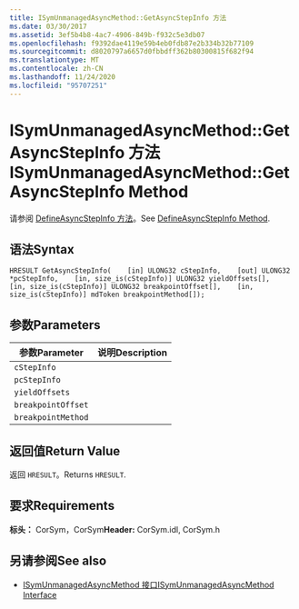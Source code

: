 ```yaml
---
title: ISymUnmanagedAsyncMethod::GetAsyncStepInfo 方法
ms.date: 03/30/2017
ms.assetid: 3ef5b4b8-4ac7-4906-849b-f932c5e3db07
ms.openlocfilehash: f9392dae4119e59b4eb0fdb87e2b334b32b77109
ms.sourcegitcommit: d8020797a6657d0fbbdff362b80300815f682f94
ms.translationtype: MT
ms.contentlocale: zh-CN
ms.lasthandoff: 11/24/2020
ms.locfileid: "95707251"
---
```

# <a name="isymunmanagedasyncmethodgetasyncstepinfo-method"></a><span data-ttu-id="bdaff-102">ISymUnmanagedAsyncMethod::GetAsyncStepInfo 方法</span><span class="sxs-lookup"><span data-stu-id="bdaff-102">ISymUnmanagedAsyncMethod::GetAsyncStepInfo Method</span></span>

<span data-ttu-id="bdaff-103">请参阅 [DefineAsyncStepInfo 方法](isymunmanagedasyncmethodpropertieswriter-defineasyncstepinfo-method.md)。</span><span class="sxs-lookup"><span data-stu-id="bdaff-103">See [DefineAsyncStepInfo Method](isymunmanagedasyncmethodpropertieswriter-defineasyncstepinfo-method.md).</span></span>  
  
## <a name="syntax"></a><span data-ttu-id="bdaff-104">语法</span><span class="sxs-lookup"><span data-stu-id="bdaff-104">Syntax</span></span>  
  
```idl  
HRESULT GetAsyncStepInfo(    [in] ULONG32 cStepInfo,    [out] ULONG32 *pcStepInfo,    [in, size_is(cStepInfo)] ULONG32 yieldOffsets[],    [in, size_is(cStepInfo)] ULONG32 breakpointOffset[],    [in, size_is(cStepInfo)] mdToken breakpointMethod[]);  
```  
  
## <a name="parameters"></a><span data-ttu-id="bdaff-105">参数</span><span class="sxs-lookup"><span data-stu-id="bdaff-105">Parameters</span></span>  
  
|<span data-ttu-id="bdaff-106">参数</span><span class="sxs-lookup"><span data-stu-id="bdaff-106">Parameter</span></span>|<span data-ttu-id="bdaff-107">说明</span><span class="sxs-lookup"><span data-stu-id="bdaff-107">Description</span></span>|  
|---------------|-----------------|  
|`cStepInfo`||  
|`pcStepInfo`||  
|`yieldOffsets`||  
|`breakpointOffset`||  
|`breakpointMethod`||  
  
## <a name="return-value"></a><span data-ttu-id="bdaff-108">返回值</span><span class="sxs-lookup"><span data-stu-id="bdaff-108">Return Value</span></span>  

 <span data-ttu-id="bdaff-109">返回 `HRESULT`。</span><span class="sxs-lookup"><span data-stu-id="bdaff-109">Returns `HRESULT`.</span></span>  
  
## <a name="requirements"></a><span data-ttu-id="bdaff-110">要求</span><span class="sxs-lookup"><span data-stu-id="bdaff-110">Requirements</span></span>  

 <span data-ttu-id="bdaff-111">**标头：** CorSym，CorSym</span><span class="sxs-lookup"><span data-stu-id="bdaff-111">**Header:** CorSym.idl, CorSym.h</span></span>  
  
## <a name="see-also"></a><span data-ttu-id="bdaff-112">另请参阅</span><span class="sxs-lookup"><span data-stu-id="bdaff-112">See also</span></span>

- [<span data-ttu-id="bdaff-113">ISymUnmanagedAsyncMethod 接口</span><span class="sxs-lookup"><span data-stu-id="bdaff-113">ISymUnmanagedAsyncMethod Interface</span></span>](isymunmanagedasyncmethod-interface.md)
